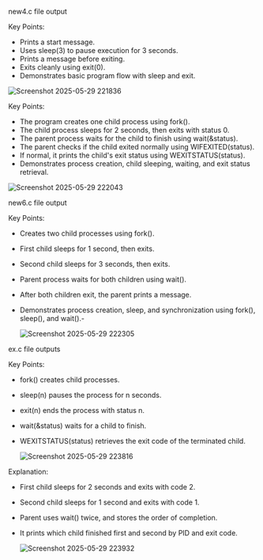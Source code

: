 new4.c file output

Key Points:
- Prints a start message.
- Uses sleep(3) to pause execution for 3 seconds.
- Prints a message before exiting.
- Exits cleanly using exit(0).
- Demonstrates basic program flow with sleep and exit.

![Screenshot 2025-05-29 221836](https://github.com/user-attachments/assets/e2c28c6f-2e38-45b1-a604-fb560fd3c6eb)

Key Points:
- The program creates one child process using fork().
- The child process sleeps for 2 seconds, then exits with status 0.
- The parent process waits for the child to finish using wait(&status).
- The parent checks if the child exited normally using WIFEXITED(status).
- If normal, it prints the child's exit status using WEXITSTATUS(status).
- Demonstrates process creation, child sleeping, waiting, and exit status retrieval.

![Screenshot 2025-05-29 222043](https://github.com/user-attachments/assets/4b16afc9-cd93-448d-ae14-fd7549a805b9)

new6.c file output

Key Points:
- Creates two child processes using fork().
- First child sleeps for 1 second, then exits.
- Second child sleeps for 3 seconds, then exits.
- Parent process waits for both children using wait().
- After both children exit, the parent prints a message.
- Demonstrates process creation, sleep, and synchronization using fork(), sleep(), and wait().-

  ![Screenshot 2025-05-29 222305](https://github.com/user-attachments/assets/e7c4a91c-a446-4bf7-8c58-ce1e9ee5905b)

ex.c file outputs

Key Points:
- fork() creates child processes.
- sleep(n) pauses the process for n seconds.
- exit(n) ends the process with status n.
- wait(&status) waits for a child to finish.
- WEXITSTATUS(status) retrieves the exit code of the terminated child.

  ![Screenshot 2025-05-29 223816](https://github.com/user-attachments/assets/268502ab-031f-4b5b-a4f0-14f72d1584dd)


Explanation:
- First child sleeps for 2 seconds and exits with code 2.
- Second child sleeps for 1 second and exits with code 1.
- Parent uses wait() twice, and stores the order of completion.
- It prints which child finished first and second by PID and exit code.

  ![Screenshot 2025-05-29 223932](https://github.com/user-attachments/assets/5c74ba8e-5ffd-49b5-b03f-ad293fb5bec9)

